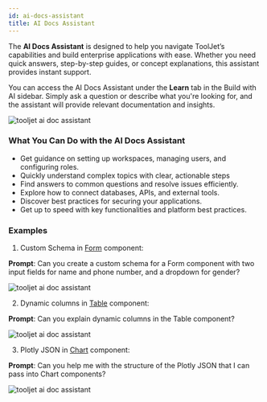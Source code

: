 ```yaml
---
id: ai-docs-assistant
title: AI Docs Assistant
---
```


The **AI Docs Assistant** is designed to help you navigate ToolJet’s capabilities and build enterprise applications with ease. Whether you need quick answers, step-by-step guides, or concept explanations, this assistant provides instant support.

You can access the AI Docs Assistant under the **Learn** tab in the Build with AI sidebar. Simply ask a question or describe what you're looking for, and the assistant will provide relevant documentation and insights.

<div style={{textAlign: 'center', marginBottom:'15px'}}>

<img className="screenshot-full"  src="/img/tooljet-ai/doc0.png" alt="tooljet ai doc assistant" />
 
</div>

### What You Can Do with the AI Docs Assistant  
- Get guidance on setting up workspaces, managing users, and configuring roles.  
- Quickly understand complex topics with clear, actionable steps   
- Find answers to common questions and resolve issues efficiently.  
- Explore how to connect databases, APIs, and external tools.  
- Discover best practices for securing your applications.  
- Get up to speed with key functionalities and platform best practices.  

### Examples

1. Custom Schema in [Form](/docs/widgets/form/) component:

 **Prompt**: Can you create a custom schema for a Form component with two input fields for name and phone number, and a dropdown for gender?

<div style={{textAlign: 'center',  marginBottom:'15px'}}>

<img className="screenshot-full"  src="/img/tooljet-ai/doc1.png" alt="tooljet ai doc assistant" />
 
</div>


 2. Dynamic columns in [Table](/docs/widgets/table/table-properties/) component:

 **Prompt**: Can you explain dynamic columns in the Table component?

<div style={{textAlign: 'center',  marginBottom:'15px'}}>

<img className="screenshot-full" src="/img/tooljet-ai/doc2.png" alt="tooljet ai doc assistant" />
 
</div>


 3. Plotly JSON in [Chart](/docs/widgets/chart/) component:

   **Prompt**: Can you help me with the structure of the Plotly JSON that I can pass into Chart components?

<div style={{textAlign: 'center',  marginBottom:'15px'}}>

<img className="screenshot-full" src="/img/tooljet-ai/doc3.png" alt="tooljet ai doc assistant" />
 
</div>